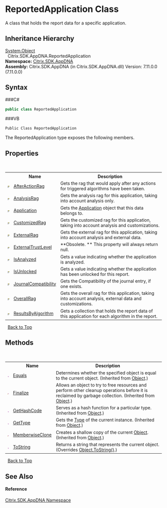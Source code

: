 # ReportedApplication Class
 

A class that holds the report data for a specific application.


## Inheritance Hierarchy
<a href="http://msdn2.microsoft.com/en-us/library/e5kfa45b" target="_blank">System.Object</a><br />&nbsp;&nbsp;Citrix.SDK.AppDNA.ReportedApplication<br />
**Namespace:**&nbsp;<a href="N_Citrix_SDK_AppDNA">Citrix.SDK.AppDNA</a><br />**Assembly:**&nbsp;Citrix.SDK.AppDNA (in Citrix.SDK.AppDNA.dll) Version: 7.11.0.0 (7.11.0.0)

## Syntax

###C#
```csharp
public class ReportedApplication
```

###VB
```vbnet
Public Class ReportedApplication
```

The ReportedApplication type exposes the following members.


## Properties
&nbsp;<table><tr><th></th><th>Name</th><th>Description</th></tr><tr><td>![Public property](media/pubproperty.gif "Public property")</td><td><a href="P_Citrix_SDK_AppDNA_ReportedApplication_AfterActionRag">AfterActionRag</a></td><td>
Gets the rag that would apply after any actions for triggered algorithms have been taken.</td></tr><tr><td>![Public property](media/pubproperty.gif "Public property")</td><td><a href="P_Citrix_SDK_AppDNA_ReportedApplication_AnalysisRag">AnalysisRag</a></td><td>
Gets the analysis rag for this application, taking into account analysis only.</td></tr><tr><td>![Public property](media/pubproperty.gif "Public property")</td><td><a href="P_Citrix_SDK_AppDNA_ReportedApplication_Application">Application</a></td><td>
Gets the <a href="P_Citrix_SDK_AppDNA_ReportedApplication_Application">Application</a> object that this data belongs to.</td></tr><tr><td>![Public property](media/pubproperty.gif "Public property")</td><td><a href="P_Citrix_SDK_AppDNA_ReportedApplication_CustomizedRag">CustomizedRag</a></td><td>
Gets the customized rag for this application, taking into account analysis and customizations.</td></tr><tr><td>![Public property](media/pubproperty.gif "Public property")</td><td><a href="P_Citrix_SDK_AppDNA_ReportedApplication_ExternalRag">ExternalRag</a></td><td>
Gets the external rag for this application, taking into account analysis and external data.</td></tr><tr><td>![Public property](media/pubproperty.gif "Public property")</td><td><a href="P_Citrix_SDK_AppDNA_ReportedApplication_ExternalTrustLevel">ExternalTrustLevel</a></td><td> **Obsolete. **
This property will always return null.</td></tr><tr><td>![Public property](media/pubproperty.gif "Public property")</td><td><a href="P_Citrix_SDK_AppDNA_ReportedApplication_IsAnalyzed">IsAnalyzed</a></td><td>
Gets a value indicating whether the application is analyzed.</td></tr><tr><td>![Public property](media/pubproperty.gif "Public property")</td><td><a href="P_Citrix_SDK_AppDNA_ReportedApplication_IsUnlocked">IsUnlocked</a></td><td>
Gets a value indicating whether the application has been unlocked for this report.</td></tr><tr><td>![Public property](media/pubproperty.gif "Public property")</td><td><a href="P_Citrix_SDK_AppDNA_ReportedApplication_JournalCompatibility">JournalCompatibility</a></td><td>
Gets the Compatibility of the journal entry, if one exists.</td></tr><tr><td>![Public property](media/pubproperty.gif "Public property")</td><td><a href="P_Citrix_SDK_AppDNA_ReportedApplication_OverallRag">OverallRag</a></td><td>
Gets the overall rag for this application, taking into account analysis, external data and customizations.</td></tr><tr><td>![Public property](media/pubproperty.gif "Public property")</td><td><a href="P_Citrix_SDK_AppDNA_ReportedApplication_ResultsByAlgorithm">ResultsByAlgorithm</a></td><td>
Gets a collection that holds the report data of this application for each algorithm in the report.</td></tr></table>&nbsp;
<a href="#reportedapplication-class">Back to Top</a>

## Methods
&nbsp;<table><tr><th></th><th>Name</th><th>Description</th></tr><tr><td>![Public method](media/pubmethod.gif "Public method")</td><td><a href="http://msdn2.microsoft.com/en-us/library/bsc2ak47" target="_blank">Equals</a></td><td>
Determines whether the specified object is equal to the current object.
 (Inherited from <a href="http://msdn2.microsoft.com/en-us/library/e5kfa45b" target="_blank">Object</a>.)</td></tr><tr><td>![Protected method](media/protmethod.gif "Protected method")</td><td><a href="http://msdn2.microsoft.com/en-us/library/4k87zsw7" target="_blank">Finalize</a></td><td>
Allows an object to try to free resources and perform other cleanup operations before it is reclaimed by garbage collection.
 (Inherited from <a href="http://msdn2.microsoft.com/en-us/library/e5kfa45b" target="_blank">Object</a>.)</td></tr><tr><td>![Public method](media/pubmethod.gif "Public method")</td><td><a href="http://msdn2.microsoft.com/en-us/library/zdee4b3y" target="_blank">GetHashCode</a></td><td>
Serves as a hash function for a particular type.
 (Inherited from <a href="http://msdn2.microsoft.com/en-us/library/e5kfa45b" target="_blank">Object</a>.)</td></tr><tr><td>![Public method](media/pubmethod.gif "Public method")</td><td><a href="http://msdn2.microsoft.com/en-us/library/dfwy45w9" target="_blank">GetType</a></td><td>
Gets the <a href="http://msdn2.microsoft.com/en-us/library/42892f65" target="_blank">Type</a> of the current instance.
 (Inherited from <a href="http://msdn2.microsoft.com/en-us/library/e5kfa45b" target="_blank">Object</a>.)</td></tr><tr><td>![Protected method](media/protmethod.gif "Protected method")</td><td><a href="http://msdn2.microsoft.com/en-us/library/57ctke0a" target="_blank">MemberwiseClone</a></td><td>
Creates a shallow copy of the current <a href="http://msdn2.microsoft.com/en-us/library/e5kfa45b" target="_blank">Object</a>.
 (Inherited from <a href="http://msdn2.microsoft.com/en-us/library/e5kfa45b" target="_blank">Object</a>.)</td></tr><tr><td>![Public method](media/pubmethod.gif "Public method")</td><td><a href="M_Citrix_SDK_AppDNA_ReportedApplication_ToString">ToString</a></td><td>
Returns a string that represents the current object.
 (Overrides <a href="http://msdn2.microsoft.com/en-us/library/7bxwbwt2" target="_blank">Object.ToString()</a>.)</td></tr></table>&nbsp;
<a href="#reportedapplication-class">Back to Top</a>

## See Also


#### Reference
<a href="N_Citrix_SDK_AppDNA">Citrix.SDK.AppDNA Namespace</a><br />